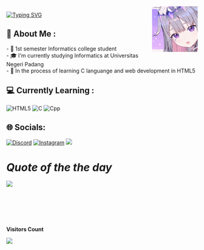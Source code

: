 <img align="right" height="120p" src="https://github.com/CarelOsagi/CarelOsagi/blob/main/koseki-bijou.gif">
<p align="left"> <a href="https://git.io/typing-svg"><img src="https://readme-typing-svg.demolab.com?font=Montserrat&size=25&duration=3000&pause=1000&color=8343F7&left=true&vLeft=true&random=false&width=435&lines=Hi+there!;I'm+Carel+Habsian+Osagi" alt="Typing SVG" /></a> </h1>
<p/>
  
## 🌠 About Me :
<div align="left">
  <p>
- 🏫 1st semester Informatics college student<br>
- 🎓️ I'm currently studying Informatics at Universitas Negeri Padang<br>
- 🌱️ In the process of learning C languange and web development in HTML5<br>
  </p>
</div>

## 💻 Currently Learning :
![HTML5](https://img.shields.io/badge/html5-%23E34F26.svg?logo=html5&logoColor=white) ![C](https://img.shields.io/badge/c-%2300599C.svg?logo=c&logoColor=white) ![Cpp](https://img.shields.io/badge/C++-%231572B6.svg?logo=C++&logoColor=white)

## 🌐 Socials:
[![Discord](https://img.shields.io/badge/Discord-%237289DA.svg?logo=discord&logoColor=white)](https://discordapp.com/users/988831637389312030)
[![Instagram](https://img.shields.io/badge/Instagram-%23E4405F.svg?logo=Instagram&logoColor=white)](https://www.instagram.com/carel.osagi)
<a href="https://mail.google.com/mail/u/carel498@gmail.com"/>
  <img src="https://img.shields.io/badge/Gmail-gray.svg?logo=Gmail&logoColor=red"/>
</a>
***<h1 align="left">Quote of the the day</h1>***
<div align="center"><img align="left" src="https://quotes-github-readme.vercel.app/api?type=horizontal&theme=light"></div><br>
<br>
<br>
<br>
<br>
<br>
<br>
<div align="left">
 <b style = {font-weight: 600}>Visitors Count</b>
<p align="left"><img align="left" src="https://profile-counter.glitch.me/{CarelOsagi}/count.svg" /></p> 
<br>
</div>
